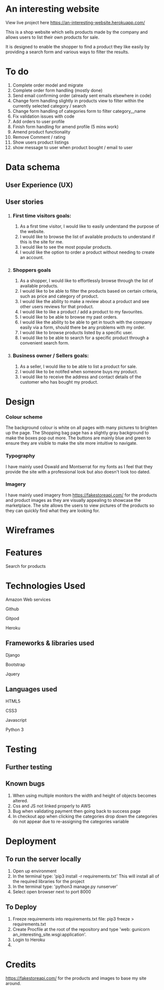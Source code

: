 # An interesting website

View live project here https://an-interesting-website.herokuapp.com/

This is a shop website which sells products made by the company and allows users to list their own products for sale.

It is designed to enable the shopper to find a product they like easily by providing a search form and various ways to filter the results.

# To do

1) Complete order model and migrate
2) Complete order form handling (mostly done)
3) Send email confirming order (already sent emails elsewhere in code)
3) Change form handling slightly in products view to filter within the currently selected category / search
4) Change form handling of categories form to filter category__name 
5) Fix validation issues with code
6) Add orders to user profile
7) Finish form handling for amend profile (5 mins work)
8) Amend product functionality
9) Remove Comment / rating
10) Show users product listings
11) show message to user when product bought / email to user

# Data schema



## User Experience (UX)

## User stories

1) ### First time visitors goals:
    1) As a first time visitor, I would like to easily understand the purpose of the website.
    2) I would like to browse the list of available products to understand if this is the site for me.
    3) I would like to see the most popular products.
    4) I would like the option to order a product without needing to create an account.

2) ### Shoppers goals
    1) As a shopper, I would like to effortlessly browse through the list of available products.
    2) I would like to be able to filter the products based on certain criteria, such as price and category of product.
    3) I would like the ability to make a review about a product and see other users reviews for that product.
    4) I would like to like a product / add a product to my favourites.
    5) I would like to be able to browse my past orders.
    6) I would like the ability to be able to get in touch with the company easily via a form, should there be any problems with my order.
    7) I would like to browse products listed by a specific user.
    8) I would like to be able to search for a specific product through a convenient search form.

3) ### Business owner / Sellers goals:
    1) As a seller, I would like to be able to list a product for sale.
    2) I would like to be notifed when someone buys my product.
    3) I would like to receive the address and contact details of the customer who has bought my product.


# Design

### Colour scheme

The background colour is white on all pages with many pictures to brighten up the page.
The Shopping bag page has a slightly gray background to make the boxes pop out more.
The buttons are mainly blue and green to ensure they are visible to make the site more intuitive to navigate.

### Typography

I have mainly used Oswald and Montserrat for my fonts as I feel that they provide the site with a professional look but also doesn't look too dated.

### Imagery

I have mainly used imagery from https://fakestoreapi.com/ for the products and product images as they are visually appealing to showcase the marketplace. 
The site allows the users to view pictures of the products so they can quickly find what they are looking for.

# Wireframes


# Features

Search for products


# Technologies Used

Amazon Web services

Github

Gitpod

Heroku

## Frameworks & libraries used

Django

Bootstrap

Jquery

## Languages used

HTML5

CSS3

Javascript

Python 3

# Testing 

## Further testing

## Known bugs

1) When using multiple monitors the width and height of objects becomes altered.
2) Css and JS not linked properly to AWS
3) Bug when validating payment then going back to success page
4) In checkout app when clicking the categories drop down the categories do not appear due to re-assigning the categories variable

# Deployment

## To run the server locally

1) Open up environment
2) In the terminal type: 'pip3 install -r requirements.txt'
    This will install all of the required libraries for the project
3) In the terminal type: 'python3 manage.py runserver'
4) Select open browser next to port 8000

## To Deploy

1) Freeze requirements into requirements.txt file: pip3 freeze > requirements.txt
2) Create Procfile at the root of the repository and type 'web: gunicorn an_interesting_site.wsgi:application'.
3) Login to Heroku
4) 

# Credits

https://fakestoreapi.com/ for the products and images to base my site around.